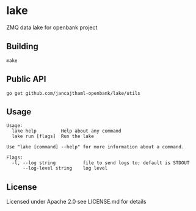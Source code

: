# lake

ZMQ data lake for openbank project

## Building

`make`

## Public API

`go get github.com/jancajthaml-openbank/lake/utils`

## Usage
```
Usage:
  lake help         Help about any command
  lake run [flags]  Run the lake

Use "lake [command] --help" for more information about a command.

Flags:
  -l, --log string          file to send logs to; default is STDOUT
      --log-level string    log level
```

## License

Licensed under Apache 2.0 see LICENSE.md for details
